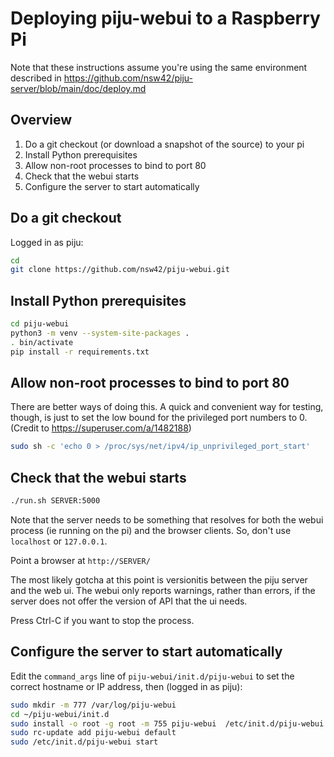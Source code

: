 # Deploying piju-webui to a Raspberry Pi

Note that these instructions assume you're using the same environment described
in <https://github.com/nsw42/piju-server/blob/main/doc/deploy.md>

## Overview

1. Do a git checkout (or download a snapshot of the source) to your pi
1. Install Python prerequisites
1. Allow non-root processes to bind to port 80
1. Check that the webui starts
1. Configure the server to start automatically

## Do a git checkout

Logged in as piju:

```sh
cd
git clone https://github.com/nsw42/piju-webui.git
```

## Install Python prerequisites

```sh
cd piju-webui
python3 -m venv --system-site-packages .
. bin/activate
pip install -r requirements.txt
```

## Allow non-root processes to bind to port 80

There are better ways of doing this. A quick and convenient way for testing,
though, is just to set the low bound for the privileged port numbers to 0.
(Credit to <https://superuser.com/a/1482188>)

```sh
sudo sh -c 'echo 0 > /proc/sys/net/ipv4/ip_unprivileged_port_start'
```

## Check that the webui starts

```sh
./run.sh SERVER:5000
```

Note that the server needs to be something that resolves for both the webui
process (ie running on the pi) and the browser clients. So, don't use
`localhost` or `127.0.0.1`.

Point a browser at `http://SERVER/`

The most likely gotcha at this point is versionitis between the piju server
and the web ui.  The webui only reports warnings, rather than errors, if the
server does not offer the version of API that the ui needs.

Press Ctrl-C if you want to stop the process.

## Configure the server to start automatically

Edit the `command_args` line of `piju-webui/init.d/piju-webui` to set the correct hostname or IP address, then (logged in as piju):

```sh
sudo mkdir -m 777 /var/log/piju-webui
cd ~/piju-webui/init.d
sudo install -o root -g root -m 755 piju-webui  /etc/init.d/piju-webui
sudo rc-update add piju-webui default
sudo /etc/init.d/piju-webui start
```


